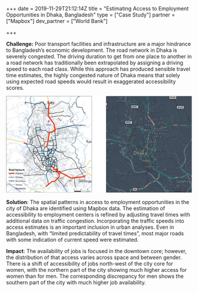 +++
date = 2019-11-29T21:12:14Z
title = "Estimating Access to Employment Opportunities in Dhaka, Bangladesh"
type = ["Case Study"]
partner = ["Mapbox"]
dev_partner = ["World Bank"]

+++

**Challenge:** Poor transport facilities and infrastructure are a major hindrance to Bangladesh’s economic development. The road network in Dhaka is severely congested. The driving duration to get from one place to another in a road network has traditionally been extrapolated by assigning a driving speed to each road class. While this approach has produced sensible travel time estimates, the highly congested nature of Dhaka means that solely using expected road speeds would result in exaggerated accessibility scores.

![Mapbox Dhaka analysis](/Mapbox-Dhaka.png)

**Solution**: The spatial patterns in access to employment opportunities in the city of Dhaka are identified using Mapbox data. The estimation of accessibility to employment centers is refined by adjusting travel times with additional data on traffic congestion. Incorporating the traffic speeds into access estimates is an important inclusion in urban analyses. Even in Bangladesh, with “limited predictability of travel times”, most major roads with some indication of current speed were estimated.

**Impact**: The availability of jobs is focused in the downtown core; however, the distribution of that access varies across space and between gender. There is a shift of accessibility of jobs north-west of the city core for women, with the northern part of the city showing much higher access for women than for men. The corresponding discrepancy for men shows the southern part of the city with much higher job availability.
